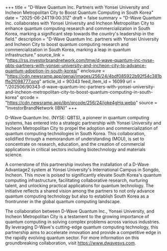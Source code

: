 +++
title = "D-Wave Quantum Inc. Partners with Yonsei University and Incheon Metropolitan City to Boost Quantum Computing in South Korea"
date = "2025-06-24T19:00:31Z"
draft = false
summary = "D-Wave Quantum Inc. collaborates with Yonsei University and Incheon Metropolitan City to enhance quantum computing research and commercialization in South Korea, marking a significant step towards the country's leadership in the field."
description = "D-Wave Quantum Inc. partners with Yonsei University and Incheon City to boost quantum computing research and commercialization in South Korea, marking a leap in quantum infrastructure."
source_link = "https://rss.investorbrandnetwork.com/tmw/d-wave-quantum-inc-nyse-qbts-partners-with-yonsei-university-and-incheon-city-to-advance-quantum-adoption-in-south-korea/"
enclosure = "https://cdn.newsramp.app/genai/images/256/24/4bdf085922b92f54c381bffe2f098777.png"
article_id = 90343
feed_item_id = 16099
url = "/202506/90343-d-wave-quantum-inc-partners-with-yonsei-university-and-incheon-metropolitan-city-to-boost-quantum-computing-in-south-korea"
qrcode = "https://cdn.newsramp.app/ibn/qrcode/256/24/joke4gHq.webp"
source = "InvestorBrandNetwork (IBN)"
+++

<p>D-Wave Quantum Inc. (NYSE: QBTS), a pioneer in quantum computing systems, has entered into a strategic partnership with Yonsei University and Incheon Metropolitan City to propel the adoption and commercialization of quantum computing technologies in South Korea. This collaboration, solidified through a memorandum of understanding (MOU), is set to concentrate on research, education, and the creation of commercial applications in critical sectors including biotechnology and materials science.</p><p>A cornerstone of this partnership involves the installation of a D-Wave Advantage2 system at Yonsei University's International Campus in Songdo, Incheon. This move is poised to significantly elevate South Korea's quantum computing infrastructure, facilitating collaborative research, nurturing talent, and unlocking practical applications for quantum technology. The initiative reflects a shared vision among the partners to not only advance quantum computing technology but also to establish South Korea as a frontrunner in the global quantum computing landscape.</p><p>The collaboration between D-Wave Quantum Inc., Yonsei University, and Incheon Metropolitan City is a testament to the growing importance of quantum computing in solving complex problems across various industries. By leveraging D-Wave's cutting-edge quantum computing technology, this partnership aims to accelerate innovation and provide a competitive edge in the rapidly evolving quantum sector. For more information on this groundbreaking collaboration, visit <a href='https://www.dwavesys.com' rel='nofollow' target='_blank'>https://www.dwavesys.com</a>.</p>